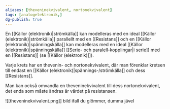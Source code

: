 ```yaml
---
aliases: [theveninekvivalent, nortonekvivalent]
tags: [analogelektronik,]
dg-publish: true
---
```


En [[Källor (elektronik)|strömkälla]] kan modelleras med en ideal [[Källor (elektronik)|strömkälla]] parallellt med en [[Resistans]] och en [[Källor (elektronik)|spänningskälla]] kan modelleras med en ideal [[Källor (elektronik)|spänningskälla]] [[Serie- och paralell-kopplingar|i serie]] med en [[Resistans]] (se [[Källor (elektronik)]]).

Varje krets har en thevenin- och nortonekvivalent, där man förenklar kretsen till endast en [[Källor (elektronik)|spännings-/strömkälla]] och dess [[Resistans]].

Man kan också omvandla en theveninekvivalent till dess nortonekvivalent, det enda som måste ändras är värdet på resistansen. 

![[theveninekvivalent.png]]
bild ifall du glömmer, dumma jävel
